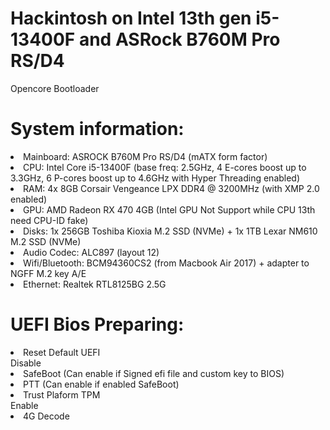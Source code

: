 # Hackintosh on Intel 13th gen i5-13400F and ASRock B760M Pro RS/D4
Opencore Bootloader

<h1>System information:</h1>
<list>
  <li>Mainboard: ASROCK B760M Pro RS/D4 (mATX form factor)</li>
  <li>CPU: Intel Core i5-13400F (base freq: 2.5GHz, 4 E-cores boost up to 3.3GHz, 6 P-cores boost up to 4.6GHz with Hyper Threading enabled)</li> 
  <li>RAM: 4x 8GB Corsair Vengeance LPX DDR4 @ 3200MHz (with XMP 2.0 enabled)</li>
  <li>GPU: AMD Radeon RX 470 4GB (Intel GPU Not Support while CPU 13th need CPU-ID fake)</li>
  <li>Disks: 1x 256GB Toshiba Kioxia M.2 SSD (NVMe) + 1x 1TB Lexar NM610 M.2 SSD (NVMe)</li>
  <li>Audio Codec: ALC897 (layout 12)</li>
  <li>Wifi/Bluetooth: BCM94360CS2 (from Macbook Air 2017) + adapter to NGFF M.2 key A/E</li>
  <li>Ethernet: Realtek RTL8125BG 2.5G</li>
</list>

<h1>UEFI Bios Preparing:</h1>
<list>
  <li>Reset Default UEFI</li>
  <list>Disable</list>
    <li>SafeBoot (Can enable if Signed efi file and custom key to BIOS)</li>
    <li>PTT (Can enable if enabled SafeBoot)</li>
    <li>Trust Plaform TPM</li>
  <list>Enable</list>
    <li>4G Decode</li>
</list>
